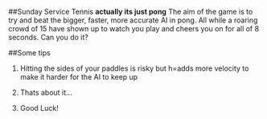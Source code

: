 ##Sunday Service Tennis
**actually its just pong**
The aim of the game is to try and beat the bigger, faster, more accurate AI in pong. All while a roaring crowd of 15 have shown up to watch you play and cheers you on for all of 8 seconds. Can you do it?

##Some tips
1. Hitting the sides of your paddles is risky but h=adds more velocity to make it harder for the AI to keep up

1. Thats about it...

1. Good Luck!